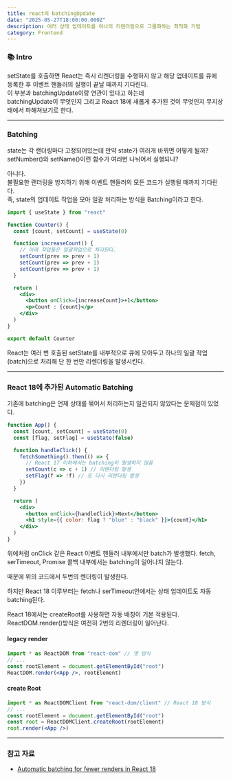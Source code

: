 ```yaml
---
title: react의 batchingUpdate
date: "2025-05-27T18:00:00.000Z"
description: 여러 상태 업데이트를 하나의 리렌더링으로 그룹화하는 최적화 기법
category: Frontend
---
```


### 📚 Intro

setState를 호출하면 React는 즉시 리렌더링을 수행하지 않고 해당 업데이트를 큐에 등록한 후 이벤트 핸들러의 실행이 끝날 때까지 기다린다.
<br/>
이 부분과 batchingUpdate이랑 연관이 있다고 하는데 <br/>
batchingUpdate이 무엇인지 그리고 React 18에 새롭게 추가된 것이 무엇인지 무지상태에서 파해쳐보기로 한다.

---

### Batching

state는 각 랜더링마다 고정되어있는데 만약 state가 여러개 바뀌면 어떻게 될까?<br/>
setNumber()와 setName()이런 함수가 여러번 나뉘어서 실행되나?<br/>

아니다.<br/>
불필요한 랜더링을 방지하기 위해 이벤트 핸들러의 모든 코드가 실행될 때까지 기다린다.<br/>
즉, state의 업데이트 작업을 모아 일괄 처리하는 방식을 Batching이라고 한다.<br/>

```jsx
import { useState } from "react"

function Counter() {
  const [count, setCount] = useState(0)

  function increaseCount() {
    // 아래 작업들은 일괄작업으로 처리된다.
    setCount(prev => prev + 1)
    setCount(prev => prev + 1)
    setCount(prev => prev + 1)
  }

  return (
    <div>
      <button onClick={increaseCount}>+1</button>
      <p>Count : {count}</p>
    </div>
  )
}

export default Counter
```

React는 여러 번 호출된 setState를 내부적으로 큐에 모아두고 하나의 일괄 작업(batch)으로 처리해 단 한 번만 리렌더링을 발생시킨다.

---

### React 18에 추가된 Automatic Batching

기존에 batching은 언제 상태를 묶어서 처리하는지 일관되지 않았다는 문제점이 있었다.

```jsx
function App() {
  const [count, setCount] = useState(0)
  const [flag, setFlag] = useState(false)

  function handleClick() {
    fetchSomething().then(() => {
      // React 17 이하에서는 batching이 발생하지 않음
      setCount(c => c + 1) // 리렌더링 발생
      setFlag(f => !f) // 또 다시 리렌더링 발생
    })
  }

  return (
    <div>
      <button onClick={handleClick}>Next</button>
      <h1 style={{ color: flag ? "blue" : "black" }}>{count}</h1>
    </div>
  )
}
```

위에처럼 onClick 같은 React 이벤트 헨들러 내부에서만 batch가 발생했다.
fetch, serTimeout, Promise 콜백 내부에서는 batching이 일어나지 않는다.

때문에 위의 코드에서 두번의 렌더링이 발생한다.

하지만 React 18 이루부터는 fetch나 serTimeout안에서는 상태 업데이트도 자동 batching된다.

React 18에서는 createRoot를 사용하면 자동 배칭이 기본 적용된다.
ReactDOM.render()방식은 여전히 2번의 리렌더링이 일어난다.

#### legacy render

```jsx
import * as ReactDOM from "react-dom" // 옛 방식
// ...
const rootElement = document.getElementById("root")
ReactDOM.render(<App />, rootElement)
```

#### create Root

```jsx
import * as ReactDOMClient from "react-dom/client" // React 18 방식
// ...
const rootElement = document.getElementById("root")
const root = ReactDOMClient.createRoot(rootElement)
root.render(<App />)
```

---

### 참고 자료

- [Automatic batching for fewer renders in React 18](https://github.com/reactwg/react-18/discussions/21)
